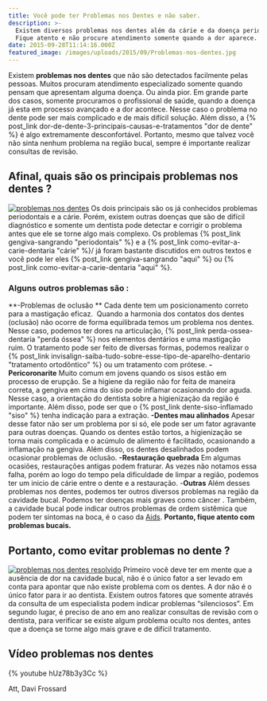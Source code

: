 ```yaml
---
title: Você pode ter Problemas nos Dentes e não saber.
description: >-
  Existem diversos problemas nos dentes além da cárie e da doença periodontal.
  Fique atento e não procure atendimento somente quando a dor aparece.
date: 2015-09-28T11:14:16.000Z
featured_image: /images/uploads/2015/09/Problemas-nos-dentes.jpg
---
```


Existem **problemas nos dentes** que não são detectados facilmente pelas pessoas. Muitos procuram atendimento especializado somente quando pensam que apresentam alguma doença. Ou ainda pior. Em grande parte dos casos, somente procuramos o profissional de saúde, quando a doença já esta em processo avançado e a dor acontece. Nesse caso o problema no dente pode ser mais complicado e de mais difícil solução. Além disso, a {% post_link dor-de-dente-3-principais-causas-e-tratamentos "dor de dente" %} é algo extremamente desconfortável. Portanto, mesmo que talvez você não sinta nenhum problema na região bucal, sempre é importante realizar consultas de revisão.

**Afinal, quais são os principais problemas nos dentes ?**
----------------------------------------------------------

[![problemas nos dentes](/images/uploads/2015/09/problemas-no-dente.jpg)](/images/uploads/2015/09/problemas-no-dente.jpg) Os dois principais são os já conhecidos problemas periodontais e a cárie. Porém, existem outras doenças que são de difícil diagnóstico e somente um dentista pode detectar e corrigir o problema antes que ele se torne algo mais complexo. Os problemas {% post_link gengiva-sangrando "periodontais" %} e a {% post_link como-evitar-a-carie-dentaria "cárie" %}/ já foram bastante discutidos em outros textos e você pode ler eles {% post_link gengiva-sangrando "aqui" %} ou {% post_link como-evitar-a-carie-dentaria "aqui" %}.

### **Alguns outros problemas são :**

**-Problemas de oclusão ** Cada dente tem um posicionamento correto para a mastigação eficaz.  Quando a harmonia dos contatos dos dentes (oclusão) não ocorre de forma equilibrada temos um problema nos dentes. Nesse caso, podemos ter dores na articulação, {% post_link perda-ossea-dentaria "perda óssea" %} nos elementos dentários e uma mastigação ruim. O tratamento pode ser feito de diversas formas, podemos realizar o {% post_link invisalign-saiba-tudo-sobre-esse-tipo-de-aparelho-dentario "tratamento ortodôntico" %} ou um tratamento com prótese. **-Pericoronarite** Muito comum em jovens quando os sisos estão em processo de erupção. Se a higiene da região não for feita de maneira correta, a gengiva em cima do siso pode inflamar ocasionando dor aguda. Nesse caso, a orientação do dentista sobre a higienização da região é importante. Além disso, pode ser que o {% post_link dente-siso-inflamado "siso" %} tenha indicação para a extração. **-Dentes mau alinhados** Apesar desse fator não ser um problema por si só, ele pode ser um fator agravante para outras doenças. Quando os dentes estão tortos, a higienização se torna mais complicada e o acúmulo de alimento é facilitado, ocasionando a inflamação na gengiva. Além disso, os dentes desalinhados podem ocasionar problemas de oclusão. **-Restauração quebrada** Em algumas ocasiões, restaurações antigas podem fraturar. As vezes não notamos essa falha, porém ao logo do tempo pela dificuldade de limpar a região, podemos ter um inicio de cárie entre o dente e a restauração. -**Outras** Além desses problemas nos dentes, podemos ter outros diversos problemas na região da cavidade bucal. Podemos ter doenças mais graves como câncer . Também, a cavidade bucal pode indicar outros problemas de ordem sistêmica que podem ter sintomas na boca, é o caso da [Aids](https://pt.wikipedia.org/wiki/S%C3%ADndrome_da_imunodeficiência_adquirida). **Portanto, fique atento com problemas bucais.**

**Portanto, como evitar problemas no dente ?**
----------------------------------------------

[![problemas nos dentes resolvido](/images/uploads/2015/09/problemas-nos-dentes-resolvido.jpg)](/images/uploads/2015/09/problemas-nos-dentes-resolvido.jpg) Primeiro você deve ter em mente que a ausência de dor na cavidade bucal, não é o único fator a ser levado em conta para apontar que não existe problema com os dentes. A dor não é o único fator para ir ao dentista. Existem outros fatores que somente através da consulta de um especialista podem indicar problemas “silenciosos”. Em segundo lugar, é preciso de ano em ano realizar consultas de revisão com o dentista, para verificar se existe algum problema oculto nos dentes, antes que a doença se torne algo mais grave e de difícil tratamento.

Vídeo problemas nos dentes 
---------------------------

{% youtube hUz78b3y3Cc %}

Att, 
Davi Frossard
